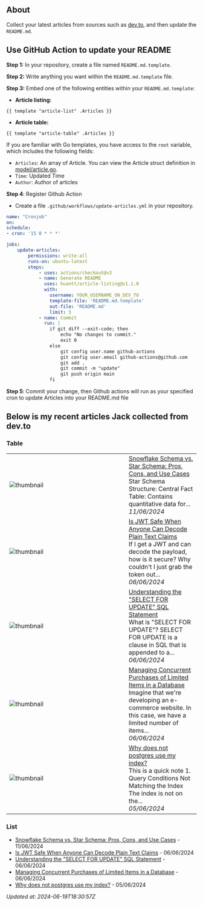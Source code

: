 ## About
Collect your latest articles from sources such as [dev.to](https://dev.to), and then update the `README.md`.

## Use GitHub Action to update your README

**Step 1:** In your repository, create a file named `README.md.template`.

**Step 2:** Write anything you want within the `README.md.template` file.

**Step 3:** Embed one of the following entities within your `README.md.template`:

- **Article listing:**
```shell
{{ template "article-list" .Articles }}
```
- **Article table:**
```shell
{{ template "article-table" .Articles }}
```

If you are familiar with Go templates, you have access to the `root` variable, which includes the following fields:

- `Articles`: An array of Article. You can view the Article struct definition in [model/article.go](model/article.go).
- `Time`: Updated Time
- `Author`: Author of articles

**Step 4**: Register Github Action
- Create a file `.github/workflows/update-articles.yml` in your repository.
```yml
name: "Cronjob"
on:
schedule:
- cron: '15 0 * * *'

jobs:
    update-articles:
        permissions: write-all
        runs-on: ubuntu-latest
        steps:
            - uses: actions/checkout@v3
            - name: Generate README
              uses: huantt/article-listing@v1.1.0
              with:
                username: YOUR_USERNAME_ON_DEV_TO                
                template-file: 'README.md.template'
                out-file: 'README.md'
                limit: 5
            - name: Commit
              run: |
                if git diff --exit-code; then
                    echo "No changes to commit."
                    exit 0
                else
                    git config user.name github-actions
                    git config user.email github-actions@github.com
                    git add .
                    git commit -m "update"
                    git push origin main
                fi
```

**Step 5**: Commit your change, then Github actions will run as your specified cron to update Articles into your README.md file

## Below is my recent articles Jack collected from dev.to
### Table


<table>
        <tr>
            <td width="300px"><img src="data/images/default-thumbnail.png" alt="thumbnail"></td>
            <td>
                <a href="https://dev.to/jacktt/snowflake-schema-vs-star-schema-pros-cons-and-use-cases-2701">Snowflake Schema vs. Star Schema: Pros, Cons, and Use Cases</a>
                <div>Star Schema            Structure:     Central Fact Table: Contains quantitative data for...</div>
                <div><i>11/06/2024</i></div>
            </td>
        </tr>
        <tr>
            <td width="300px"><img src="data/images/default-thumbnail.png" alt="thumbnail"></td>
            <td>
                <a href="https://dev.to/jacktt/is-jwt-safe-when-anyone-can-decode-plain-text-claims-2j7o">Is JWT Safe When Anyone Can Decode Plain Text Claims</a>
                <div>If I get a JWT and can decode the payload, how is it secure? Why couldn&#39;t I just grab the token out...</div>
                <div><i>06/06/2024</i></div>
            </td>
        </tr>
        <tr>
            <td width="300px"><img src="data/images/default-thumbnail.png" alt="thumbnail"></td>
            <td>
                <a href="https://dev.to/jacktt/understanding-the-select-for-update-sql-statement-900">Understanding the &#34;SELECT FOR UPDATE&#34; SQL Statement</a>
                <div>What is &#34;SELECT FOR UPDATE&#34;?   SELECT FOR UPDATE is a clause in SQL that is appended to a...</div>
                <div><i>06/06/2024</i></div>
            </td>
        </tr>
        <tr>
            <td width="300px"><img src="data/images/default-thumbnail.png" alt="thumbnail"></td>
            <td>
                <a href="https://dev.to/jacktt/managing-concurrent-purchases-of-limited-items-in-a-database-2gm0">Managing Concurrent Purchases of Limited Items in a Database</a>
                <div>Imagine that we&#39;re developing an e-commerce website. In this case, we have a limited number of items...</div>
                <div><i>06/06/2024</i></div>
            </td>
        </tr>
        <tr>
            <td width="300px"><img src="data/images/default-thumbnail.png" alt="thumbnail"></td>
            <td>
                <a href="https://dev.to/jacktt/why-does-not-postgres-use-my-index-5apf">Why does not postgres use my index?</a>
                <div>This is a quick note           1. Query Conditions Not Matching the Index    The index is not on the...</div>
                <div><i>05/06/2024</i></div>
            </td>
        </tr>
</table>


### List

- [Snowflake Schema vs. Star Schema: Pros, Cons, and Use Cases](https://dev.to/jacktt/snowflake-schema-vs-star-schema-pros-cons-and-use-cases-2701) - 11/06/2024
- [Is JWT Safe When Anyone Can Decode Plain Text Claims](https://dev.to/jacktt/is-jwt-safe-when-anyone-can-decode-plain-text-claims-2j7o) - 06/06/2024
- [Understanding the &#34;SELECT FOR UPDATE&#34; SQL Statement](https://dev.to/jacktt/understanding-the-select-for-update-sql-statement-900) - 06/06/2024
- [Managing Concurrent Purchases of Limited Items in a Database](https://dev.to/jacktt/managing-concurrent-purchases-of-limited-items-in-a-database-2gm0) - 06/06/2024
- [Why does not postgres use my index?](https://dev.to/jacktt/why-does-not-postgres-use-my-index-5apf) - 05/06/2024

*Updated at: 2024-06-19T18:30:57Z*